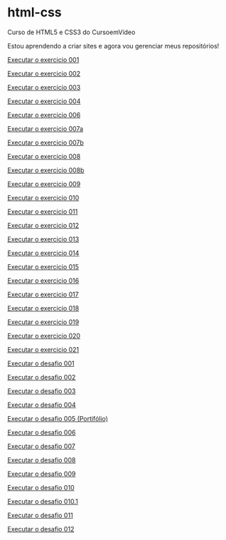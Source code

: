 # html-css
 Curso de HTML5 e CSS3 do CursoemVídeo

 Estou aprendendo a criar sites e agora vou gerenciar meus repositórios! 

 <a href="https://elissonsantos007.github.io/html-css/exercicios/ex001/index.html">Executar o exercicio 001</a>

 <a href="https://elissonsantos007.github.io/html-css/exercicios/ex002/index.html">Executar o exercicio 002</a>

 <a href="https://elissonsantos007.github.io/html-css/exercicios/ex003/index.html">Executar o exercicio 003</a>

 <a href="https://elissonsantos007.github.io/html-css/exercicios/ex004/index.html">Executar o exercicio 004</a>

 <a href="https://elissonsantos007.github.io/html-css/exercicios/ex006/index.html">Executar o exercicio 006</a>

 <a href="https://elissonsantos007.github.io/html-css/exercicios/ex007/html4.html">Executar o exercicio 007a</a>

 <a href="https://elissonsantos007.github.io/html-css/exercicios/ex007/html5.html">Executar o exercicio 007b</a>

 <a href="https://elissonsantos007.github.io/html-css/exercicios/ex008/index.html">Executar o exercicio 008</a>

 <a href="https://elissonsantos007.github.io/html-css/exercicios/ex008b/index.html">Executar o exercicio 008b</a>

 <a href="https://elissonsantos007.github.io/html-css/exercicios/ex009/index.html">Executar o exercicio 009</a>

 <a href="https://elissonsantos007.github.io/html-css/exercicios/ex010/index.html">Executar o exercicio 010</a>

 <a href="https://elissonsantos007.github.io/html-css/exercicios/ex011/index.html">Executar o exercicio 011</a>

 <a href="https://elissonsantos007.github.io/html-css/exercicios/ex012/index.html">Executar o exercicio 012</a>

 <a href="https://elissonsantos007.github.io/html-css/exercicios/ex013/index.html">Executar o exercicio 013</a>

 <a href="https://elissonsantos007.github.io/html-css/exercicios/ex014/index.html">Executar o exercicio 014</a>

 <a href="https://elissonsantos007.github.io/html-css/exercicios/ex015/index.html">Executar o exercicio 015</a>

 <a href="https://elissonsantos007.github.io/html-css/exercicios/ex016/index.html">Executar o exercicio 016</a>

 <a href="https://elissonsantos007.github.io/html-css/exercicios/ex017/index.html">Executar o exercicio 017</a>

 <a href="https://elissonsantos007.github.io/html-css/exercicios/ex018/index.html">Executar o exercicio 018</a>

 <a href="https://elissonsantos007.github.io/html-css/exercicios/ex019/index.html">Executar o exercicio 019</a>

 <a href="https://elissonsantos007.github.io/html-css/exercicios/ex020/index.html">Executar o exercicio 020</a>

 <a href="https://elissonsantos007.github.io/html-css/exercicios/ex021/index.html">Executar o exercicio 021</a>

<a href="https://elissonsantos007.github.io/html-css/desafios/desafio001/index.html">Executar o desafio 001</a>

<a href="https://elissonsantos007.github.io/html-css/desafios/desafio002/index.html">Executar o desafio 002</a>

<a href="https://elissonsantos007.github.io/html-css/desafios/desafio003/index.html">Executar o desafio 003</a>

<a href="https://elissonsantos007.github.io/html-css/desafios/desafio004/index.html">Executar o desafio 004</a>

<a href="https://elissonsantos007.github.io/html-css/desafios/desafio005(Portifolio)/index.html">Executar o desafio 005 (Portifólio)</a>

<a href="https://elissonsantos007.github.io/html-css/desafios/desafio006/index.html">Executar o desafio 006</a>

<a href="https://elissonsantos007.github.io/html-css/desafios/desafio007/index.html">Executar o desafio 007</a>

<a href="https://elissonsantos007.github.io/html-css/desafios/desafio008/index.html">Executar o desafio 008</a>

<a href="https://elissonsantos007.github.io/html-css/desafios/desafio009/index.html">Executar o desafio 009</a>

<a href="https://elissonsantos007.github.io/html-css/desafios/desafio010/index.html">Executar o desafio 010</a>

<a href="https://elissonsantos007.github.io/html-css/desafios/desafio010.1/index.html">Executar o desafio 010.1</a>

<a href="https://elissonsantos007.github.io/html-css/desafios/desafio011/index.html">Executar o desafio 011</a>

<a href="https://elissonsantos007.github.io/html-css/desafios/desafio012/index.html">Executar o desafio 012</a>

